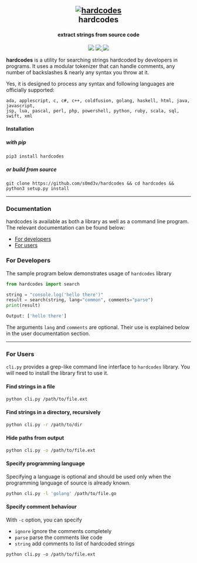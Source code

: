 <h2 align="center">
  <br>
  <a href="https://github.com/s0md3v/hardcodes"><img src="https://i.ibb.co/7p791wv/hardcodes-svg.png" alt="hardcodes"></a>
  <br>
  hardcodes
  <br>
</h2>

<h4 align="center">extract strings from source code</h4>

<p align="center">
  <img src="https://img.shields.io/badge/dependencies-0-3498db">
  <a href="https://github.com/s0md3v/hardcodes/releases">
    <img src="https://img.shields.io/pypi/v/hardcodes?color=3498db&label=version">
  </a>
  <a href="https://github.com/s0md3v/hardcodes/issues?q=is%3Aissue+is%3Aclosed">
      <img src="https://img.shields.io/github/issues-closed-raw/s0md3v/hardcodes.svg">
  </a>
</p>

**hardcodes** is a utility for searching strings hardcoded by developers in programs. It uses a modular tokenizer that can handle comments, any number of backslashes & nearly any syntax you throw at it.

Yes, it is designed to process any syntax and following languages are officially supported:

```
ada, applescript, c, c#, c++, coldfusion, golang, haskell, html, java, javascript,
jsp, lua, pascal, perl, php, powershell, python, ruby, scala, sql, swift, xml
```

#### Installation
##### with pip
```
pip3 install hardcodes
```
##### or build from source
```
git clone https://github.com/s0md3v/hardcodes && cd hardcodes && python3 setup.py install
```

<hr>

### Documentation
hardcodes is available as both a library as well as a command line program. The relevant documentation can be found below:

- [For developers](https://github.com/s0md3v/hardcodes#for-developers)
- [For users](https://github.com/s0md3v/hardcodes#for-users)

### For Developers
The sample program below demonstrates usage of `hardcodes` library

```python
from hardcodes import search

string = "console.log('hello there')"
result = search(string, lang="common", comments="parse")
print(result)
```
```python
Output: ['hello there']
```

The arguments `lang` and `comments` are optional. Their use is explained below in the user documentation section.

<hr>

### For Users
`cli.py` provides a grep-like command line interface to `hardcodes` library. You will need to install the library first to use it.

#### Find strings in a file
```bash
python cli.py /path/to/file.ext
```

#### Find strings in a directory, recursively
```bash
python cli.py -r /path/to/dir
```

#### Hide paths from output
```bash
python cli.py -o /path/to/file.ext
```

#### Specify programming language
Specifying a language is optional and should be used only when the programming language of source is already known.

```bash
python cli.py -l 'golang' /path/to/file.go
```

#### Specify comment behaviour
With `-c` option, you can specify 

- `ignore` ignore the comments completely
- `parse`  parse the comments like code
- `string` add comments to list of hardcoded strings

`python cli.py -o /path/to/file.ext`
